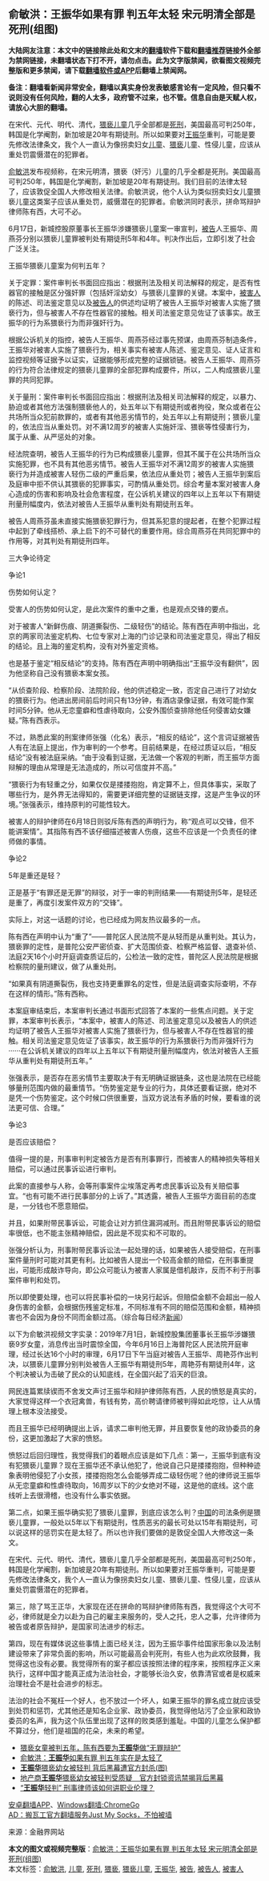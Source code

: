  <h2>俞敏洪：王振华如果有罪 判五年太轻 宋元明清全部是死刑(组图)</h2> <p class="notice"><b>大陆网友注意：本文中的链接除此处和文末的<a href="https://github.com/bannedbook/fanqiang" >翻墙</a>软件下载和<a href="https://github.com/killgcd/justmysocks/blob/master/README.md">翻墙推荐</a>链接外全部为禁网链接，未翻墙状态下打不开，请勿点击。此为文字版禁闻，欲看图文视频完整版和更多禁闻，请下载<a href="https://github.com/bannedbook/fanqiang">翻墙软件或APP</a>后翻墙上禁闻网。</p><p>备注：翻墙看新闻非常安全，翻墙以真实身份发表敏感言论有一定风险，但只看不说则没有任何风险，翻的人太多，政府管不过来，也不管。信息自由是天赋人权，请放心大胆的翻墙。</b></p>  <div class="entry"> <p id="summary">在宋代、元代、明代、清代，<a href="https://www.bannedbook.org/bnews/tag/%E7%8C%A5%E4%BA%B5%E5%84%BF%E7%AB%A5/" class="st_tag internal_tag" rel="tag" title="标签 猥亵儿童 下的日志">猥亵儿童</a>几乎全部都是<a href="https://www.bannedbook.org/bnews/tag/%E6%AD%BB%E5%88%91/" class="st_tag internal_tag" rel="tag" title="标签 死刑 下的日志">死刑</a>，美国最高可判250年，韩国是化学阉割，新加坡是20年有期徒刑。所以如果要对<a href="https://www.bannedbook.org/bnews/tag/%e7%8e%8b%e6%8c%af%e5%8d%8e/" class="st_tag internal_tag" rel="tag" title="标签 王振华 下的日志">王振华</a>重判，可能是要先修改法律条文，我个人一直认为像拐卖妇女<a href="https://www.bannedbook.org/bnews/tag/%E5%84%BF%E7%AB%A5/" class="st_tag internal_tag" rel="tag" title="标签 儿童 下的日志">儿童</a>、<a href="https://www.bannedbook.org/bnews/tag/%e7%8c%a5%e4%ba%b5/" class="st_tag internal_tag" rel="tag" title="标签 猥亵 下的日志">猥亵</a>儿童、性侵儿童，应该从重处罚震慑潜在的犯罪者。</p> <p id="conimg"><a href="https://www.bannedbook.org/bnews/tag/%E4%BF%9E%E6%95%8F%E6%B4%AA/" class="st_tag internal_tag" rel="tag" title="标签 俞敏洪 下的日志">俞敏洪</a>发布视频称，在宋元明清，猥亵（奸污）儿童的几乎全都是死刑。美国最高可判250年，韩国是化学阉割，新加坡是20年有期徒刑。我们目前的法律太轻了，应该敦促全国人大修改相关法律。俞敏洪说，他个人认为类似拐卖妇女儿童猥亵儿童这类案子应该从重处罚，威慑潜在的犯罪者。俞敏洪同时表示，拼命骂辩护律师陈有西，大可不必。</p> <p>6月17日，新城控股原董事长王振华涉嫌猥亵儿童案一审宣判，<a href="https://www.bannedbook.org/bnews/tag/%E8%A2%AB%E5%91%8A/" class="st_tag internal_tag" rel="tag" title="标签 被告 下的日志">被告</a>人王振华、周燕芬分别以猥亵儿童罪被判处有期徒刑5年和4年。判决作出后，立即引发了社会广泛关注。</p> <p>王振华猥亵儿童案为何判五年？</p> <p>关于定罪：案件审判长书面回应指出：根据刑法及相关司法解释的规定，是否有性器官的接触是区分强奸罪（包括奸淫幼女）与猥亵儿童罪的关键。本案中，<a href="https://www.bannedbook.org/bnews/tag/%E8%A2%AB%E5%AE%B3%E4%BA%BA/" class="st_tag internal_tag" rel="tag" title="标签 被害人 下的日志">被害人</a>的陈述、司法鉴定意见以及<a href="https://www.bannedbook.org/bnews/tag/%E8%A2%AB%E5%91%8A%E4%BA%BA/" class="st_tag internal_tag" rel="tag" title="标签 被告人 下的日志">被告人</a>的供述均证明了被告人王振华对被害人实施了猥亵行为，但与被害人不存在性器官的接触。相关司法鉴定意见佐证了该事实。故王振华的行为系猥亵行为而非强奸行为。</p> <p>根据公诉机关的指控，被告人王振华、周燕芬经过事先预谋，由周燕芬制造条件，王振华对被害人实施了猥亵行为，相关事实有被害人陈述、鉴定意见、证人证言和监控视频等证据予以证实，证据能够形成完整的证据锁链。被告人王振华、周燕芬的行为符合法律规定的猥亵儿童罪的全部犯罪构成要件，所以，二人构成猥亵儿童罪的共同犯罪。</p> <p>关于量刑：案件审判长书面回应指出：根据刑法及相关司法解释的规定，以暴力、胁迫或者其他方法强制猥亵他人的，处五年以下有期徒刑或者拘役，聚众或者在公共场所当众犯前款罪的，或者有其他恶劣情节的，处五年以上有期徒刑；猥亵儿童的，依法应当从重处罚。对不满12周岁的被害人实施奸淫、猥亵等性侵害行为，属于从重、从严惩处的对象。</p> <p>经法院查明，被告人王振华的行为已构成猥亵儿童罪，但其不属于在公共场所当众实施犯罪，也不具有其他恶劣情节。被告人王振华对不满12周岁的被害人实施猥亵行为并造成被害人轻伤二级的严重后果，依法应从重处罚；被告人王振华到案后及庭审中拒不供认其猥亵的犯罪事实，可酌情从重处罚。综合考量本案对被害人身心造成的伤害和影响及社会危害程度，在公诉机关建议的四年以上五年以下有期徒刑量刑幅度内，依法对被告人王振华从重判处有期徒刑五年。</p> <p>被告人周燕芬虽未直接实施猥亵犯罪行为，但其系犯意的提起者，在整个犯罪过程中起到了牵线搭桥、承上启下的不可替代的重要作用。综合周燕芬在共同犯罪中的作用等，对其判处有期徒刑四年。</p> <p>三大争论待定</p> <p>争论1</p>  <p>伤势如何认定？</p> <p>受害人的伤势如何认定，是此次案件的重中之重，也是观点交锋的要点。</p> <p>对于被害人“新鲜伤痕、阴道撕裂伤、二级轻伤”的结论。陈有西在声明中指出，北京的两家司法鉴定机构、七位专家对上海的门诊记录和司法鉴定意见，得出了相反的结论。且上海的鉴定机构，没有对外鉴定资格。</p> <p>也是基于鉴定“相反结论”的支持。陈有西在声明中明确指出“王振华没有翻供”，因为他坚称自己没有猥亵本案女孩。</p> <p>“从侦查阶段、检察阶段、法院阶段，他的供述稳定一致，否定自己进行了对幼女的猥亵行为。他进出房间前后时间只有13分钟，有酒店录像证据，有效可能作案时间5分钟。他从无恋童癖和性虐待取向，公安外围侦查排除他任何侵害幼女嫌疑。”陈有西表示。</p> <p>不过，熟悉此案的刑案律师张强（化名）表示，“相反的结论”，这个言词证据被告人有在法庭上提出，作为审判的一个参考。目前结果是，在经过质证以后，“相反结论”没有被法庭采纳。“由于没看到证据，无法做一个客观的判断，而王振华方面辩解的理由从常理是无法造成的，所以可信度并不高。”</p> <p>“猥亵行为有轻重之分，如果仅仅是搂搂抱抱，肯定算不上，但具体事实，采取了哪些行为，是外界无法得知的，需要更详细完整的证据链支撑，这是产生争议的环境。”张强表示，维持原判的可能性较大。</p> <p>被害人的辩护律师在6月18日则驳斥陈有西的声明行为，称“观点可以交锋，但不能讲案情”。其指陈有西不该仔细描述被害人伤痕，这些不应该是一个负责任的律师做的事情。</p> <p>争论2</p> <p>5年是重还是轻？</p> <p>正是基于“有罪还是无罪”的辩驳，对于一审的判刑结果——有期徒刑5年，是轻还是重了，再度引发案件双方的“交锋”。</p>  <p>实际上，对这一话题的讨论，也已经成为网友热议最多的一点。</p> <p>陈有西在声明中认为“重了”——普陀区人民法院不是从轻而是从重判处。其认为，猥亵罪的定性，是普陀公安严密侦查、扩大范围侦查、检察严格监督、退查补侦、法庭2天16个小时开庭调查质证后的，公检法一致的定性，普陀区人民法院是根据检察院的量刑建议，做了从重处刑。</p> <p>“如果真有阴道撕裂伤，我也支持更重罪名的定性，但是法庭调查实际查明，不存在这样的情形。”陈有西称。</p> <p>本案庭审结束后，本案审判长通过书面形式回答了本案的一些焦点问题。关于定罪，本案审判长表示，“本案中，被害人的陈述、司法鉴定意见以及被告人的供述均证明了被告人王振华对被害人实施了猥亵行为，但与被害人不存在性器官的接触。相关司法鉴定意见佐证了该事实，故王振华的行为系猥亵行为而非强奸行为······在公诉机关建议的四年以上五年以下有期徒刑量刑幅度内，依法对被告人王振华从重判处有期徒刑五年。”</p> <p>张强表示，是否存在恶劣情节主要取决于有无明确证据链条，这也是法院在已经能够量刑范围内做的最重情节。“伤势鉴定是专业的行为，具体还要看证据，绝对不是凭一个伤势鉴定。这个时候口供很重要，当双方说法有矛盾的时候，要看谁的说法更可信、合理。”</p> <p>争论3</p> <p>是否应该赔偿？</p> <p>值得一提的是，刑事审判判定被告方是否有刑事罪行，而被害人的精神损失等相关赔偿，可以通过民事诉讼进行审判。</p> <p>此案的直接参与人称，会等刑事案件尘埃落定再考虑民事诉讼及有关赔偿事宜。“也有可能不进行民事部分的上诉了。”其透露，被告人王振华方面目前的态度是，一分钱也不愿意赔偿。</p> <p>并且，如果附带民事诉讼，可能会让对方抓住漏洞减刑。而且附带民事诉讼的赔偿率很低，也不能主张精神赔偿，因此是不现实和不可取的。</p> <p>张强分析认为，刑事附带民事诉讼法一起处理的话，如果被告人接受赔偿，在刑事案件量刑时可能对其更有利。比如被告人提出一个较高金额的赔偿，在刑事重提出，可能形成敲诈导向，即公众可能认为被害人家属是借机敲诈，反而不利于刑事案件审判和处罚。</p>  <p>所以即使要处理，也可以将民事补偿的一块另行起诉。但赔偿金额不会超出一般人身伤害的金额，会根据伤残鉴定标准，不同标准有不同的赔偿范围和金额，精神损害也不会因为身份不同而金额过高。（综合每日经济<span class='wp_keywordlink_affiliate'><a href="https://www.bannedbook.org/" title="新闻">新闻</a></span>）</p> <p>以下为俞敏洪视频文字实录：2019年7月1日，新城控股集团董事长王振华涉嫌猥亵9岁女童，消息传出当时震惊全国，今年6月16日上海普陀区人民法院开庭审理，经过长达16个小时的审理，6月17日下午当庭对被告人王振华、周艳芬作出判决，以猥亵儿童罪分别判处被告人王振华有期徒刑5年，周艳芬有期徒刑4年，这个判决被认为击破了民众的认知底线，在全国兴起了滔天的巨浪。</p> <p>网民连篇累牍锲而不舍发文声讨王振华和辩护律师陈有西，人民的愤怒是真实的，大家觉得这样一个衣冠禽兽，有钱有势，高价聘请律师被判得如此吃惊，让人从情理上根本没法接受。</p> <p>而且王振华已经明确提出上诉，请求二审判他无罪，并且要恢复他的政协委员的身份，这更加激起了大家的愤怒。</p> <p>愤怒过后回归理性，我觉得我们的着眼点应该是如下几点：第一，王振华到底有没有犯猥亵儿童罪？现在王振华还不承认他犯了，他说自己只是搂搂抱抱，但种种迹象表明他侵犯了小女孩，搂搂抱抱怎么会能够弄成二级轻伤呢？他的律师说王振华从无恋童癖和性虐待取向，16周岁以下的少女绝对不碰，这是他的底线。这个底线听上去很滑稽，也没有什么事实依据。</p> <p>第二点，如果王振华确实犯了猥亵儿童罪，到底应该怎么判？<span class='wp_keywordlink_affiliate'><a href="https://www.bannedbook.org/" title="中国" target="_blank">中国</a></span>的司法条例是猥亵儿童罪，一般处以5年以下有期徒刑，性质恶劣的最长可处以15年有期徒刑，可以说这样的惩罚实在是太轻了。所以也许我们要做的是敦促全国人大修改这一条文。</p> <p>在宋代、元代、明代、清代，猥亵儿童几乎全部都是死刑，美国最高可判250年，韩国是化学阉割，新加坡是20年有期徒刑。所以如果要对王振华重判，可能是要先修改法律条文，我个人一直认为像拐卖妇女儿童、猥亵儿童、性侵儿童，应该从重处罚震慑潜在的犯罪者。</p> <p>第三，除了骂王正华，大家现在还在拼命的骂辩护律师陈有西，我觉得这个大可不必，律师就是全力以赴为自己的雇主来服务的，受人之托，忠人之事，允许律师为被告或者原告辩护，是国家司法进步的标志。</p> <p>第四，现在有媒体说这些事情上面已经关注，因为王振华事件给国家形象以及法制建设带来了非常负面的影响，所以可能最高会判死刑，有些人也为此欢欣鼓舞，我觉得这也没有必要。我觉得所有的案子都应该按照法律的程序来，按照程序正义来执行，这样中国才能真正成为法治社会，才能够长治久安，依靠清官或者是权威来治理社会不是社会进步的标志。</p> <p>法治的社会不冤枉一个好人，也不放过一个坏人，如果王振华的罪名成立就应该受到处罚和惩罚，尤其他还是知名企业家、政协委员，我觉得他玷污了企业家和政协委员的名声，我为这个队伍里出现了这样的败类感到羞耻。中国的儿童怎么保护都不算过分，他们是祖国的花朵，未来的希望。</p> <ul class='op-related-articles' title='相关阅读'> <li><a href='https://www.bannedbook.org/bnews/headline/20200624/1349513.html' target='_blank'>猥亵女童被判五年，陈有西要为<b>王振华</b>做“无罪辩护”</a></li> <li><a href='https://www.bannedbook.org/bnews/baitai/20200623/1349248.html' target='_blank'>俞敏洪：<b>王振华</b>如果有罪 判五年实在是太轻了</a></li> <li><a href='https://www.bannedbook.org/bnews/cbnews/20200623/1349078.html' target='_blank'><b>王振华</b>猥亵幼女被轻判 背后黑幕遭官方封杀(图)</a></li> <li><a href='https://www.bannedbook.org/bnews/headline/20200622/1348787.html' target='_blank'>地产商<b>王振华</b>猥亵幼女被轻判受质疑　官方封锁资讯禁揭背后黑幕</a></li> <li><a href='https://www.bannedbook.org/bnews/baitai/20200622/1348681.html' target='_blank'>“<b>王振华</b>轻判” 刑事律师该如何讲职业伦理？</a></li> </ul> <div class="texttj"> <a href="https://github.com/bannedbook/fanqiang/wiki/%E7%A6%81%E9%97%BB%E7%BD%91%E5%AE%89%E5%8D%93%E7%BF%BB%E5%A2%99%E6%96%B0%E9%97%BBAPP" target="_blank">安卓翻墙APP</a>、<a href="https://github.com/bannedbook/fanqiang/wiki/Chrome%E4%B8%80%E9%94%AE%E7%BF%BB%E5%A2%99%E5%8C%85" target="_blank">Windows翻墙:ChromeGo</a><br/> <a href="https://github.com/killgcd/justmysocks/blob/master/README.md" target="_blank">AD：搬瓦工官方翻墙服务Just My Socks，不怕被墙</a> </div><p> 来源：金融界网站 </p> <a name='sharetosocial'></a>         <div><b>本文的图文或视频完整版</b>：<a href='https://www.bannedbook.org/bnews/comments/20200624/1349559.html'>俞敏洪：王振华如果有罪 判五年太轻 宋元明清全部是死刑(组图)</a></div>  </div><!--END ENTRY--> <div class="postfooter"> <div>本文标签：<a href="https://www.bannedbook.org/bnews/tag/%E4%BF%9E%E6%95%8F%E6%B4%AA/" rel="tag">俞敏洪</a>, <a href="https://www.bannedbook.org/bnews/tag/%E5%84%BF%E7%AB%A5/" rel="tag">儿童</a>, <a href="https://www.bannedbook.org/bnews/tag/%E6%AD%BB%E5%88%91/" rel="tag">死刑</a>, <a href="https://www.bannedbook.org/bnews/tag/%e7%8c%a5%e4%ba%b5/" rel="tag">猥亵</a>, <a href="https://www.bannedbook.org/bnews/tag/%E7%8C%A5%E4%BA%B5%E5%84%BF%E7%AB%A5/" rel="tag">猥亵儿童</a>, <a href="https://www.bannedbook.org/bnews/tag/%e7%8e%8b%e6%8c%af%e5%8d%8e/" rel="tag">王振华</a>, <a href="https://www.bannedbook.org/bnews/tag/%E8%A2%AB%E5%91%8A/" rel="tag">被告</a>, <a href="https://www.bannedbook.org/bnews/tag/%E8%A2%AB%E5%91%8A%E4%BA%BA/" rel="tag">被告人</a>, <a href="https://www.bannedbook.org/bnews/tag/%E8%A2%AB%E5%AE%B3%E4%BA%BA/" rel="tag">被害人</a></div>  </div><!--END POSTFOOTER--> 